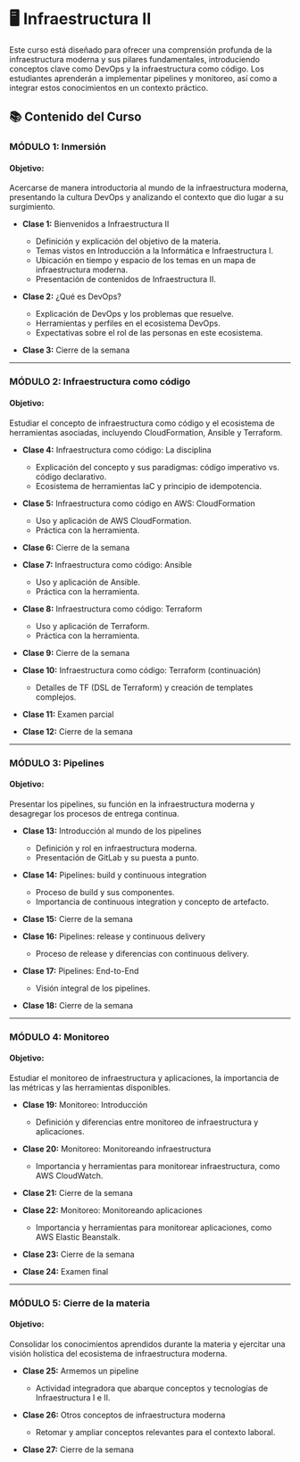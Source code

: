 # 🖥️ Infraestructura II

Este curso está diseñado para ofrecer una comprensión profunda de la infraestructura moderna y sus pilares fundamentales, introduciendo conceptos clave como DevOps y la infraestructura como código. Los estudiantes aprenderán a implementar pipelines y monitoreo, así como a integrar estos conocimientos en un contexto práctico.

## 📚 Contenido del Curso

### **MÓDULO 1: Inmersión**
#### Objetivo:
Acercarse de manera introductoria al mundo de la infraestructura moderna, presentando la cultura DevOps y analizando el contexto que dio lugar a su surgimiento.

- **Clase 1:** Bienvenidos a Infraestructura II
  - Definición y explicación del objetivo de la materia.
  - Temas vistos en Introducción a la Informática e Infraestructura I.
  - Ubicación en tiempo y espacio de los temas en un mapa de infraestructura moderna.
  - Presentación de contenidos de Infraestructura II.

- **Clase 2:** ¿Qué es DevOps?
  - Explicación de DevOps y los problemas que resuelve.
  - Herramientas y perfiles en el ecosistema DevOps.
  - Expectativas sobre el rol de las personas en este ecosistema.

- **Clase 3:** Cierre de la semana

---

### **MÓDULO 2: Infraestructura como código**
#### Objetivo:
Estudiar el concepto de infraestructura como código y el ecosistema de herramientas asociadas, incluyendo CloudFormation, Ansible y Terraform.

- **Clase 4:** Infraestructura como código: La disciplina
  - Explicación del concepto y sus paradigmas: código imperativo vs. código declarativo.
  - Ecosistema de herramientas IaC y principio de idempotencia.

- **Clase 5:** Infraestructura como código en AWS: CloudFormation
  - Uso y aplicación de AWS CloudFormation.
  - Práctica con la herramienta.

- **Clase 6:** Cierre de la semana

- **Clase 7:** Infraestructura como código: Ansible
  - Uso y aplicación de Ansible.
  - Práctica con la herramienta.

- **Clase 8:** Infraestructura como código: Terraform
  - Uso y aplicación de Terraform.
  - Práctica con la herramienta.

- **Clase 9:** Cierre de la semana

- **Clase 10:** Infraestructura como código: Terraform (continuación)
  - Detalles de TF (DSL de Terraform) y creación de templates complejos.

- **Clase 11:** Examen parcial

- **Clase 12:** Cierre de la semana

---

### **MÓDULO 3: Pipelines**
#### Objetivo:
Presentar los pipelines, su función en la infraestructura moderna y desagregar los procesos de entrega continua.

- **Clase 13:** Introducción al mundo de los pipelines
  - Definición y rol en infraestructura moderna.
  - Presentación de GitLab y su puesta a punto.

- **Clase 14:** Pipelines: build y continuous integration
  - Proceso de build y sus componentes.
  - Importancia de continuous integration y concepto de artefacto.

- **Clase 15:** Cierre de la semana

- **Clase 16:** Pipelines: release y continuous delivery
  - Proceso de release y diferencias con continuous delivery.

- **Clase 17:** Pipelines: End-to-End
  - Visión integral de los pipelines.

- **Clase 18:** Cierre de la semana

---

### **MÓDULO 4: Monitoreo**
#### Objetivo:
Estudiar el monitoreo de infraestructura y aplicaciones, la importancia de las métricas y las herramientas disponibles.

- **Clase 19:** Monitoreo: Introducción
  - Definición y diferencias entre monitoreo de infraestructura y aplicaciones.

- **Clase 20:** Monitoreo: Monitoreando infraestructura
  - Importancia y herramientas para monitorear infraestructura, como AWS CloudWatch.

- **Clase 21:** Cierre de la semana

- **Clase 22:** Monitoreo: Monitoreando aplicaciones
  - Importancia y herramientas para monitorear aplicaciones, como AWS Elastic Beanstalk.

- **Clase 23:** Cierre de la semana

- **Clase 24:** Examen final

---

### **MÓDULO 5: Cierre de la materia**
#### Objetivo:
Consolidar los conocimientos aprendidos durante la materia y ejercitar una visión holística del ecosistema de infraestructura moderna.

- **Clase 25:** Armemos un pipeline
  - Actividad integradora que abarque conceptos y tecnologías de Infraestructura I e II.

- **Clase 26:** Otros conceptos de infraestructura moderna
  - Retomar y ampliar conceptos relevantes para el contexto laboral.

- **Clase 27:** Cierre de la semana
